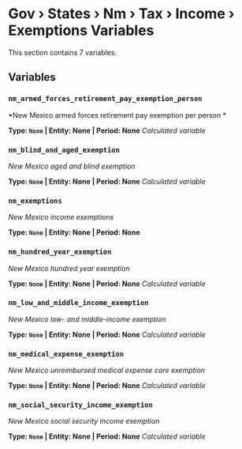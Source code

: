 # Gov › States › Nm › Tax › Income › Exemptions Variables

This section contains 7 variables.

## Variables

### `nm_armed_forces_retirement_pay_exemption_person`
*New Mexico armed forces retirement pay exemption per person *

**Type: `None` | Entity: None | Period: None**
*Calculated variable*

### `nm_blind_and_aged_exemption`
*New Mexico aged and blind exemption*

**Type: `None` | Entity: None | Period: None**
*Calculated variable*

### `nm_exemptions`
*New Mexico income exemptions*

**Type: `None` | Entity: None | Period: None**

### `nm_hundred_year_exemption`
*New Mexico hundred year exemption*

**Type: `None` | Entity: None | Period: None**
*Calculated variable*

### `nm_low_and_middle_income_exemption`
*New Mexico low- and middle-income exemption*

**Type: `None` | Entity: None | Period: None**
*Calculated variable*

### `nm_medical_expense_exemption`
*New Mexico unreimbursed medical expense care exemption*

**Type: `None` | Entity: None | Period: None**
*Calculated variable*

### `nm_social_security_income_exemption`
*New Mexico social security income exemption*

**Type: `None` | Entity: None | Period: None**
*Calculated variable*

